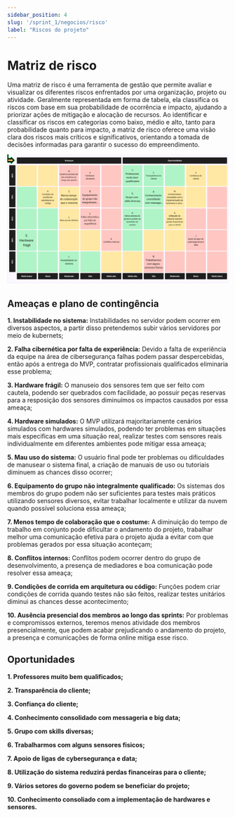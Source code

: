 ```yaml
---
sidebar_position: 4
slug: '/sprint_1/negocios/risco'
label: "Riscos do projeto"
---
```


# Matriz de risco
Uma matriz de risco é uma ferramenta de gestão que permite avaliar e visualizar os diferentes riscos enfrentados por uma organização, projeto ou atividade. Geralmente representada em forma de tabela, ela classifica os riscos com base em sua probabilidade de ocorrência e impacto, ajudando a priorizar ações de mitigação e alocação de recursos. Ao identificar e classificar os riscos em categorias como baixo, médio e alto, tanto para probabilidade quanto para impacto, a matriz de risco oferece uma visão clara dos riscos mais críticos e significativos, orientando a tomada de decisões informadas para garantir o sucesso do empreendimento.

![matriz de riscos](../../../static/img/risk-matrix.png)

## Ameaças e plano de contingência

**1. Instabilidade no sistema:** Instabilidades no servidor podem ocorrer em diversos aspectos, a partir disso pretendemos subir vários servidores por meio de kubernets; 

**2. Falha cibernética por falta de experiência:** Devido a falta de experiência da equipe na área de cibersegurança falhas podem passar despercebidas, então após a entrega do MVP, contratar profissionais qualificados eliminaria esse problema;

**3. Hardware frágil:** O manuseio dos sensores tem que ser feito com cautela, podendo ser quebrados com facilidade, ao possuir peças reservas para a resposição dos sensores diminuímos os impactos causados por essa ameaça;

**4. Hardware simulados:** O MVP utilizará majoritariamente cenários simulados com hardwares simulados, podendo ter problemas em situações mais especificas em uma situação real, realizar testes com sensores reais individualmente em diferentes ambientes pode mitigar essa ameaça;

**5. Mau uso do sistema:** O usuário final pode ter problemas ou dificuldades de manusear o sistema final, a criação de manuais de uso ou tutoriais diminuem as chances disso ocorrer;

**6. Equipamento do grupo não integralmente qualificado:** Os sistemas dos membros do grupo podem não ser suficientes para testes mais práticos utilizando sensores diversos, evitar trabalhar localmente e utilizar da nuvem quando possível soluciona essa ameaça;

**7. Menos tempo de colaboração que o costume:** A diminuição do tempo de trabalho em conjunto pode dificultar o andamento do projeto, trabalhar melhor uma comunicação efetiva para o projeto ajuda a evitar com que problemas gerados por essa situação aconteçam;

**8. Conflitos internos:** Conflitos podem ocorrer dentro do grupo de desenvolvimento, a presença de mediadores e boa comunicação pode resolver essa ameaça;

**9. Condições de corrida em arquitetura ou código:** Funções podem criar condições de corrida quando testes não são feitos, realizar testes unitários diminui as chances desse acontecimento;

**10. Ausência presencial dos membros ao longo das sprints:** Por problemas e compromissos externos, teremos menos atividade dos membros presencialmente, que podem acabar prejudicando o andamento do projeto, a presença e comunicações de forma online mitiga esse risco.

## Oportunidades

**1. Professores muito bem qualificados;**

**2. Transparência do cliente;**

**3. Confiança do cliente;**

**4. Conhecimento consolidado com messageria e big data;**

**5. Grupo com  skills diversas;**

**6. Trabalharmos com alguns sensores fisicos;**

**7. Apoio de ligas de cybersegurança e data;**

**8. Utilização do sistema reduzirá perdas financeiras para o cliente;**

**9. Vários setores do governo podem se beneficiar do projeto;**

**10. Conhecimento consoliado com a implementação de hardwares e sensores.**

